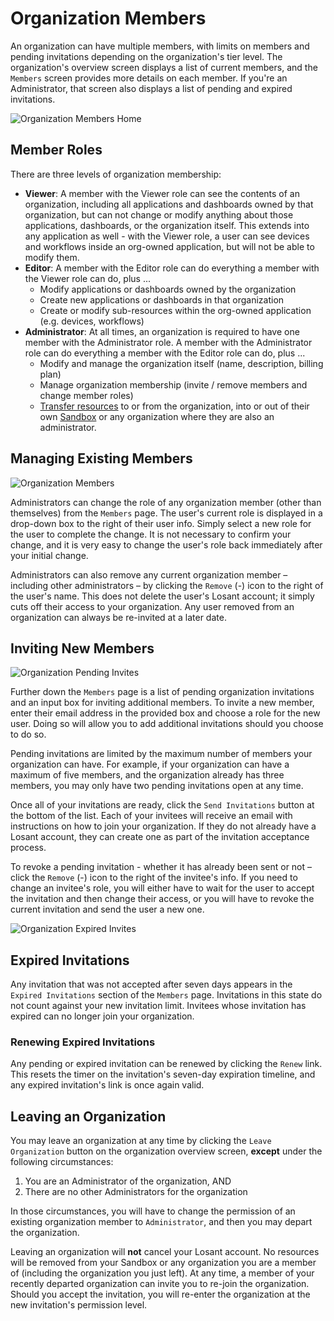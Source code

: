# Organization Members

An organization can have multiple members, with limits on members and pending invitations depending on the organization's tier level. The organization's overview screen displays a list of current members, and the `Members` screen provides more details on each member. If you're an Administrator, that screen also displays a list of pending and expired invitations.

![Organization Members Home](/images/organizations/organization-members-home.png "Organization Members Home")

## Member Roles

There are three levels of organization membership:

* **Viewer**: A member with the Viewer role can see the contents of an organization, including all applications and dashboards owned by that organization, but can not change or modify anything about those applications, dashboards, or the organization itself. This extends into any application as well - with the Viewer role, a user can see devices and workflows inside an org-owned application, but will not be able to modify them.
* **Editor**: A member with the Editor role can do everything a member with the Viewer role can do, plus ...
    * Modify applications or dashboards owned by the organization
    * Create new applications or dashboards in that organization
    * Create or modify sub-resources within the org-owned application (e.g. devices, workflows)
* **Administrator**: At all times, an organization is required to have one member with the Administrator role. A member with the Administrator role can do everything a member with the Editor role can do, plus ...
    * Modify and manage the organization itself (name, description, billing plan)
    * Manage organization membership (invite / remove members and change member roles)
    * [Transfer resources](/organizations/transferring-resources/) to or from the organization, into or out of their own [Sandbox](/user-accounts/sandbox/) or any organization where they are also an administrator.

## Managing Existing Members

![Organization Members](/images/organizations/organization-members.png "Organization Members")

Administrators can change the role of any organization member (other than themselves) from the `Members` page. The user's current role is displayed in a drop-down box to the right of their user info. Simply select a new role for the user to complete the change. It is not necessary to confirm your change, and it is very easy to change the user's role back immediately after your initial change.

Administrators can also remove any current organization member – including other administrators – by clicking the `Remove` (-) icon to the right of the user's name. This does not delete the user's Losant account; it simply cuts off their access to your organization. Any user removed from an organization can always be re-invited at a later date.

## Inviting New Members

![Organization Pending Invites](/images/organizations/organization-pending-invites.png "Organization Pending Invites")

Further down the `Members` page is a list of pending organization invitations and an input box for inviting additional members. To invite a new member, enter their email address in the provided box and choose a role for the new user. Doing so will allow you to add additional invitations should you choose to do so.

Pending invitations are limited by the maximum number of members your organization can have. For example, if your organization can have a maximum of five members, and the organization already has three members, you may only have two pending invitations open at any time.

Once all of your invitations are ready, click the `Send Invitations` button at the bottom of the list. Each of your invitees will receive an email with instructions on how to join your organization. If they do not already have a Losant account, they can create one as part of the invitation acceptance process.

To revoke a pending invitation - whether it has already been sent or not – click the `Remove` (-) icon to the right of the invitee's info. If you need to change an invitee's role, you will either have to wait for the user to accept the invitation and then change their access, or you will have to revoke the current invitation and send the user a new one.

![Organization Expired Invites](/images/organizations/organization-expired-invites.png "Organization Expired Invites")

## Expired Invitations

Any invitation that was not accepted after seven days appears in the `Expired Invitations` section of the `Members` page. Invitations in this state do not count against your new invitation limit. Invitees whose invitation has expired can no longer join your organization.

### Renewing Expired Invitations

Any pending or expired invitation can be renewed by clicking the `Renew` link. This resets the timer on the invitation's seven-day expiration timeline, and any expired invitation's link is once again valid.

## Leaving an Organization

You may leave an organization at any time by clicking the `Leave Organization` button on the organization overview screen, **except** under the following circumstances:

1. You are an Administrator of the organization, AND
1. There are no other Administrators for the organization

In those circumstances, you will have to change the permission of an existing organization member to `Administrator`, and then you may depart the organization.

Leaving an organization will **not** cancel your Losant account. No resources will be removed from your Sandbox or any organization you are a member of (including the organization you just left). At any time, a member of your recently departed organization can invite you to re-join the organization. Should you accept the invitation, you will re-enter the organization at the new invitation's permission level.
